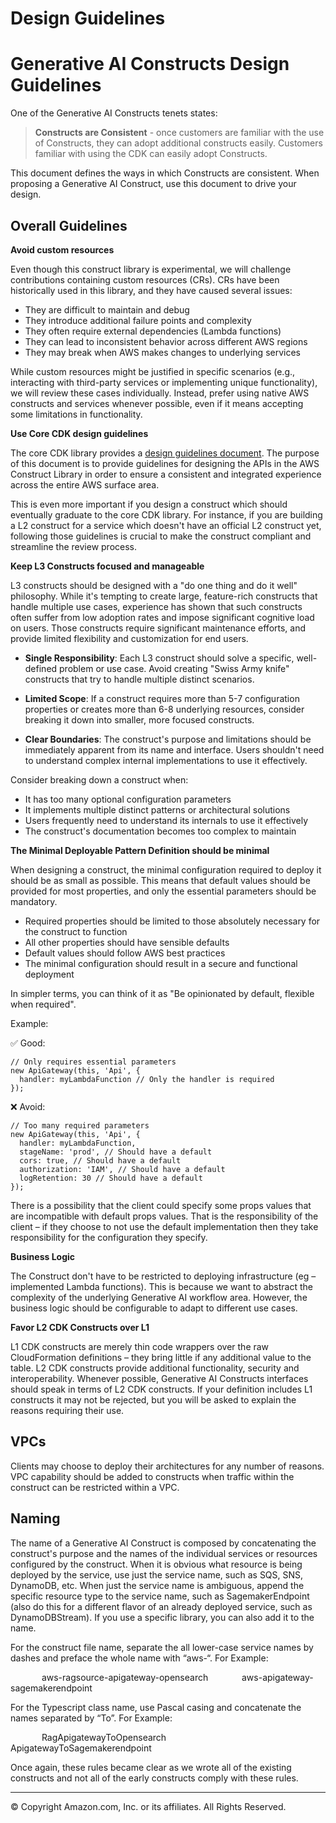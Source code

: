 # Design Guidelines

# Generative AI Constructs Design Guidelines

One of the Generative AI Constructs tenets states:

> **Constructs are Consistent** - once customers are familiar with the use of Constructs, they can adopt additional constructs easily. Customers familiar with using the CDK can easily adopt Constructs.

This document defines the ways in which Constructs are consistent. When proposing a Generative AI Construct, use this document to drive your design.

## Overall Guidelines

**Avoid custom resources**

Even though this construct library is experimental, we will challenge contributions containing custom resources (CRs). CRs have been historically used in this library, and they have caused several issues:
- They are difficult to maintain and debug
- They introduce additional failure points and complexity
- They often require external dependencies (Lambda functions)
- They can lead to inconsistent behavior across different AWS regions
- They may break when AWS makes changes to underlying services 

While custom resources might be justified in specific scenarios (e.g., interacting with third-party services or implementing unique functionality), we will review these cases individually. Instead, prefer using native AWS constructs and services whenever possible, even if it means accepting some limitations in functionality.

**Use Core CDK design guidelines**

The core CDK library provides a [design guidelines document](https://github.com/aws/aws-cdk/blob/main/docs/DESIGN_GUIDELINES.md). The purpose of this document is to provide guidelines for designing the APIs in the AWS Construct Library in order to ensure a consistent and integrated experience across the entire AWS surface area.

This is even more important if you design a construct which should eventually graduate to the core CDK library. For instance, if you are building a L2 construct for a service which doesn't have an official L2 construct yet, following those guidelines is crucial to make the construct compliant and streamline the review process.

**Keep L3 Constructs focused and manageable**

L3 constructs should be designed with a "do one thing and do it well" philosophy. While it's tempting to create large, feature-rich constructs that handle multiple use cases, experience has shown that such constructs often suffer from low adoption rates and impose significant cognitive load on users. Those constructs require significant maintenance efforts, and provide limited flexibility and customization for end users.

- **Single Responsibility**: Each L3 construct should solve a specific, well-defined problem or use case. Avoid creating "Swiss Army knife" constructs that try to handle multiple distinct scenarios.

- **Limited Scope**: If a construct requires more than 5-7 configuration properties or creates more than 6-8 underlying resources, consider breaking it down into smaller, more focused constructs.

- **Clear Boundaries**: The construct's purpose and limitations should be immediately apparent from its name and interface. Users shouldn't need to understand complex internal implementations to use it effectively.

Consider breaking down a construct when:
- It has too many optional configuration parameters
- It implements multiple distinct patterns or architectural solutions
- Users frequently need to understand its internals to use it effectively
- The construct's documentation becomes too complex to maintain

**The Minimal Deployable Pattern Definition should be minimal**

When designing a construct, the minimal configuration required to deploy it should be as small as possible. This means that default values should be provided for most properties, and only the essential parameters should be mandatory.

- Required properties should be limited to those absolutely necessary for the construct to function
- All other properties should have sensible defaults
- Default values should follow AWS best practices
- The minimal configuration should result in a secure and functional deployment

In simpler terms, you can think of it as "Be opinionated by default, flexible when required".

Example:

✅ Good:

```
// Only requires essential parameters
new ApiGateway(this, 'Api', {
  handler: myLambdaFunction // Only the handler is required
});
```

❌ Avoid:
```
// Too many required parameters
new ApiGateway(this, 'Api', {
  handler: myLambdaFunction,
  stageName: 'prod', // Should have a default
  cors: true, // Should have a default
  authorization: 'IAM', // Should have a default
  logRetention: 30 // Should have a default
});
```

There is a possibility that the client could specify some props values that are incompatible with default props values.  That is the responsibility of the client – if they choose to not use the default implementation then they take responsibility for the configuration they specify.

**Business Logic**

The Construct don't have to be restricted to deploying infrastructure (eg – implemented Lambda functions). This is because we want to abstract the complexity of the underlying Generative AI workflow area. However, the business logic should be configurable to adapt to different use cases.

**Favor L2 CDK Constructs over L1**

L1 CDK constructs are merely thin code wrappers over the raw CloudFormation definitions – they bring little if any additional value to the table. L2 CDK constructs provide additional functionality, security and interoperability. Whenever possible, Generative AI Constructs interfaces should speak in terms of L2 CDK constructs. If your definition includes L1 constructs it may not be rejected, but you will be asked to explain the reasons requiring their use. 

## VPCs

Clients may choose to deploy their architectures for any number of reasons. VPC capability should be added to constructs when traffic within the construct can be restricted within a VPC.

## Naming

The name of a Generative AI Construct is composed by concatenating the construct's purpose and the names of the individual services or resources configured by the construct. When it is obvious what resource is being deployed by the service, use just the service name, such as SQS, SNS, DynamoDB, etc. When just the service name is ambiguous, append the specific resource type to the service name, such as SagemakerEndpoint (also do this for a different flavor of an already deployed service, such as DynamoDBStream). If you use a specific library, you can also add it to the name.

For the construct file name, separate the all lower-case service names by dashes and preface the whole name with “aws-“. For Example:

&emsp; &emsp; &emsp;aws-ragsource-apigateway-opensearch
&emsp; &emsp; &emsp;aws-apigateway-sagemakerendpoint

For the Typescript class name, use Pascal casing and concatenate the names separated by “To”. For Example:

&emsp; &emsp; &emsp;RagApigatewayToOpensearch
&emsp; &emsp; &emsp;ApigatewayToSagemakerendpoint

Once again, these rules became clear as we wrote all of the existing constructs and not all of the early constructs comply with these rules.

***
&copy; Copyright Amazon.com, Inc. or its affiliates. All Rights Reserved.